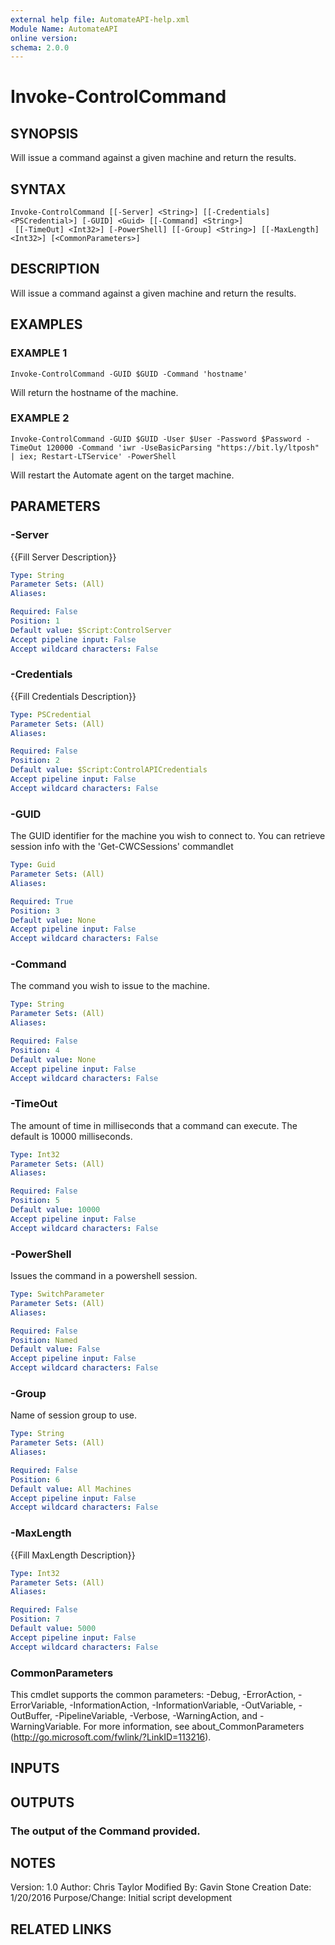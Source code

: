 ```yaml
---
external help file: AutomateAPI-help.xml
Module Name: AutomateAPI
online version:
schema: 2.0.0
---
```


# Invoke-ControlCommand

## SYNOPSIS
Will issue a command against a given machine and return the results.

## SYNTAX

```
Invoke-ControlCommand [[-Server] <String>] [[-Credentials] <PSCredential>] [-GUID] <Guid> [[-Command] <String>]
 [[-TimeOut] <Int32>] [-PowerShell] [[-Group] <String>] [[-MaxLength] <Int32>] [<CommonParameters>]
```

## DESCRIPTION
Will issue a command against a given machine and return the results.

## EXAMPLES

### EXAMPLE 1
```
Invoke-ControlCommand -GUID $GUID -Command 'hostname'
```

Will return the hostname of the machine.

### EXAMPLE 2
```
Invoke-ControlCommand -GUID $GUID -User $User -Password $Password -TimeOut 120000 -Command 'iwr -UseBasicParsing "https://bit.ly/ltposh" | iex; Restart-LTService' -PowerShell
```

Will restart the Automate agent on the target machine.

## PARAMETERS

### -Server
{{Fill Server Description}}

```yaml
Type: String
Parameter Sets: (All)
Aliases:

Required: False
Position: 1
Default value: $Script:ControlServer
Accept pipeline input: False
Accept wildcard characters: False
```

### -Credentials
{{Fill Credentials Description}}

```yaml
Type: PSCredential
Parameter Sets: (All)
Aliases:

Required: False
Position: 2
Default value: $Script:ControlAPICredentials
Accept pipeline input: False
Accept wildcard characters: False
```

### -GUID
The GUID identifier for the machine you wish to connect to.
You can retrieve session info with the 'Get-CWCSessions' commandlet

```yaml
Type: Guid
Parameter Sets: (All)
Aliases:

Required: True
Position: 3
Default value: None
Accept pipeline input: False
Accept wildcard characters: False
```

### -Command
The command you wish to issue to the machine.

```yaml
Type: String
Parameter Sets: (All)
Aliases:

Required: False
Position: 4
Default value: None
Accept pipeline input: False
Accept wildcard characters: False
```

### -TimeOut
The amount of time in milliseconds that a command can execute.
The default is 10000 milliseconds.

```yaml
Type: Int32
Parameter Sets: (All)
Aliases:

Required: False
Position: 5
Default value: 10000
Accept pipeline input: False
Accept wildcard characters: False
```

### -PowerShell
Issues the command in a powershell session.

```yaml
Type: SwitchParameter
Parameter Sets: (All)
Aliases:

Required: False
Position: Named
Default value: False
Accept pipeline input: False
Accept wildcard characters: False
```

### -Group
Name of session group to use.

```yaml
Type: String
Parameter Sets: (All)
Aliases:

Required: False
Position: 6
Default value: All Machines
Accept pipeline input: False
Accept wildcard characters: False
```

### -MaxLength
{{Fill MaxLength Description}}

```yaml
Type: Int32
Parameter Sets: (All)
Aliases:

Required: False
Position: 7
Default value: 5000
Accept pipeline input: False
Accept wildcard characters: False
```

### CommonParameters
This cmdlet supports the common parameters: -Debug, -ErrorAction, -ErrorVariable, -InformationAction, -InformationVariable, -OutVariable, -OutBuffer, -PipelineVariable, -Verbose, -WarningAction, and -WarningVariable.
For more information, see about_CommonParameters (http://go.microsoft.com/fwlink/?LinkID=113216).

## INPUTS

## OUTPUTS

### The output of the Command provided.
## NOTES
Version:        1.0
Author:         Chris Taylor
Modified By:    Gavin Stone 
Creation Date:  1/20/2016
Purpose/Change: Initial script development

## RELATED LINKS
